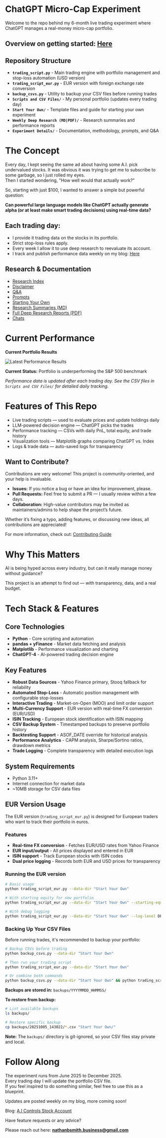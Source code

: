 # ChatGPT Micro-Cap Experiment
Welcome to the repo behind my 6-month live trading experiment where ChatGPT manages a real-money micro-cap portfolio.

## Overview on getting started: [Here](https://github.com/LuckyOne7777/ChatGPT-Micro-Cap-Experiment/blob/main/Start%20Your%20Own/README.md)
   
## Repository Structure

- **`trading_script.py`** - Main trading engine with portfolio management and stop-loss automation (USD version)
- **`trading_script_eur.py`** - EUR version with foreign exchange rate conversion
- **`backup_csvs.py`** - Utility to backup your CSV files before running trades
- **`Scripts and CSV Files/`** - My personal portfolio (updates every trading day)
- **`Start Your Own/`** - Template files and guide for starting your own experiment
- **`Weekly Deep Research (MD|PDF)/`** - Research summaries and performance reports
- **`Experiment Details/`** - Documentation, methodology, prompts, and Q&A

# The Concept
Every day, I kept seeing the same ad about having some A.I. pick undervalued stocks. It was obvious it was trying to get me to subscribe to some garbage, so I just rolled my eyes.  
Then I started wondering, "How well would that actually work?"

So, starting with just $100, I wanted to answer a simple but powerful question:

**Can powerful large language models like ChatGPT actually generate alpha (or at least make smart trading decisions) using real-time data?**

## Each trading day:

- I provide it trading data on the stocks in its portfolio.  
- Strict stop-loss rules apply.  
- Every week I allow it to use deep research to reevaluate its account.  
- I track and publish performance data weekly on my blog: [Here](https://nathanbsmith729.substack.com)

## Research & Documentation

- [Research Index](https://github.com/LuckyOne7777/ChatGPT-Micro-Cap-Experiment/blob/main/Experiment%20Details/Deep%20Research%20Index.md)  
- [Disclaimer](https://github.com/LuckyOne7777/ChatGPT-Micro-Cap-Experiment/blob/main/Experiment%20Details/Disclaimer.md)  
- [Q&A](https://github.com/LuckyOne7777/ChatGPT-Micro-Cap-Experiment/blob/main/Experiment%20Details/Q%26A.md)  
- [Prompts](https://github.com/LuckyOne7777/ChatGPT-Micro-Cap-Experiment/blob/main/Experiment%20Details/Prompts.md)  
- [Starting Your Own](https://github.com/LuckyOne7777/ChatGPT-Micro-Cap-Experiment/blob/main/Start%20Your%20Own/README.md)  
- [Research Summaries (MD)](https://github.com/LuckyOne7777/ChatGPT-Micro-Cap-Experiment/tree/main/Weekly%20Deep%20Research%20(MD))  
- [Full Deep Research Reports (PDF)](https://github.com/LuckyOne7777/ChatGPT-Micro-Cap-Experiment/tree/main/Weekly%20Deep%20Research%20(PDF))
- [Chats](https://github.com/LuckyOne7777/ChatGPT-Micro-Cap-Experiment/blob/main/Experiment%20Details/Chats.md)
# Current Performance

<!-- To update performance chart: 
     1. Replace the image file with updated results
     2. Update the dates and description below
     3. Update the "Last Updated" date -->

**Current Portfolio Results**

![Latest Performance Results](Results.png)

**Current Status:** Portfolio is underperforming the S&P 500 benchmark

*Performance data is updated after each trading day. See the CSV files in `Scripts and CSV Files/` for detailed daily tracking.*

# Features of This Repo
- Live trading scripts — used to evaluate prices and update holdings daily  
- LLM-powered decision engine — ChatGPT picks the trades  
- Performance tracking — CSVs with daily PnL, total equity, and trade history  
- Visualization tools — Matplotlib graphs comparing ChatGPT vs. Index  
- Logs & trade data — auto-saved logs for transparency  

## Want to Contribute?

Contributions are very welcome! This project is community-oriented, and your help is invaluable.  

- **Issues:** If you notice a bug or have an idea for improvement, please.  
- **Pull Requests:** Feel free to submit a PR — I usually review within a few days.  
- **Collaboration:** High-value contributors may be invited as maintainers/admins to help shape the project’s future.  

Whether it’s fixing a typo, adding features, or discussing new ideas, all contributions are appreciated!

For more information, check out: [Contributing Guide](https://github.com/LuckyOne7777/ChatGPT-Micro-Cap-Experiment/blob/main/Other/CONTRIBUTING.md)

# Why This Matters
AI is being hyped across every industry, but can it really manage money without guidance?

This project is an attempt to find out — with transparency, data, and a real budget.

# Tech Stack & Features

## Core Technologies
- **Python** - Core scripting and automation
- **pandas + yFinance** - Market data fetching and analysis
- **Matplotlib** - Performance visualization and charting
- **ChatGPT-4** - AI-powered trading decision engine

## Key Features
- **Robust Data Sources** - Yahoo Finance primary, Stooq fallback for reliability
- **Automated Stop-Loss** - Automatic position management with configurable stop-losses
- **Interactive Trading** - Market-on-Open (MOO) and limit order support
- **Multi-Currency Support** - EUR version with real-time FX conversion (EUR/USD)
- **ISIN Tracking** - European stock identification with ISIN mapping
- **CSV Backup System** - Timestamped backups to preserve portfolio history
- **Backtesting Support** - ASOF_DATE override for historical analysis
- **Performance Analytics** - CAPM analysis, Sharpe/Sortino ratios, drawdown metrics
- **Trade Logging** - Complete transparency with detailed execution logs

## System Requirements
- Python  3.11+
- Internet connection for market data
- ~10MB storage for CSV data files

## EUR Version Usage

The EUR version (`trading_script_eur.py`) is designed for European traders who want to track their portfolio in euros.

### Features
- **Real-time FX conversion** - Fetches EUR/USD rates from Yahoo Finance
- **EUR input/output** - All prices displayed and entered in EUR
- **ISIN support** - Track European stocks with ISIN codes
- **Dual price logging** - Records both EUR and USD prices for transparency

### Running the EUR version

```bash
# Basic usage
python trading_script_eur.py --data-dir "Start Your Own"

# With starting equity for new portfolio
python trading_script_eur.py --data-dir "Start Your Own" --starting-equity 10000

# With debug logging
python trading_script_eur.py --data-dir "Start Your Own" --log-level DEBUG
```

### Backing Up Your CSV Files

Before running trades, it's recommended to backup your portfolio:

```bash
# Backup CSVs before trading
python backup_csvs.py --data-dir "Start Your Own"

# Then run your trading script
python trading_script_eur.py --data-dir "Start Your Own"

# Or combine both commands
python backup_csvs.py --data-dir "Start Your Own" && python trading_script_eur.py --data-dir "Start Your Own"
```

**Backups are stored in:** `backups/YYYYMMDD_HHMMSS/`

**To restore from backup:**
```bash
# List available backups
ls backups/

# Restore specific backup
cp backups/20251005_143022/*.csv "Start Your Own/"
```

**Note:** The `backups/` directory is git-ignored, so your CSV files stay private and local.

# Follow Along
The experiment runs from June 2025 to December 2025.  
Every trading day I will update the portfolio CSV file.  
If you feel inspired to do something similar, feel free to use this as a blueprint.

Updates are posted weekly on my blog, more coming soon!

Blog: [A.I Controls Stock Account](https://nathanbsmith729.substack.com)

Have feature requests or any advice?  

Please reach out here: **nathanbsmith.business@gmail.com**
